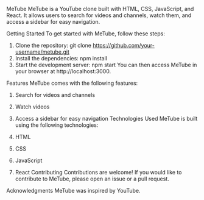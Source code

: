 MeTube
MeTube is a YouTube clone built with HTML, CSS, JavaScript, and React. It allows users to search for videos and channels, watch them, and access a sidebar for easy navigation.

Getting Started
To get started with MeTube, follow these steps:

1. Clone the repository: git clone https://github.com/your-username/metube.git
2. Install the dependencies: npm install
3. Start the development server: npm start
You can then access MeTube in your browser at http://localhost:3000.

Features
MeTube comes with the following features:

1. Search for videos and channels
2. Watch videos
3. Access a sidebar for easy navigation
Technologies Used
MeTube is built using the following technologies:

1. HTML
2. CSS
3. JavaScript
4. React
Contributing
Contributions are welcome! If you would like to contribute to MeTube, please open an issue or a pull request.


Acknowledgments
MeTube was inspired by YouTube.
